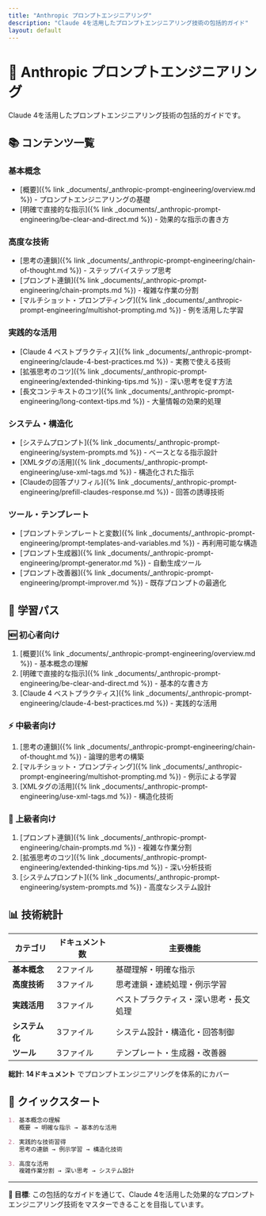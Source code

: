 ```yaml
---
title: "Anthropic プロンプトエンジニアリング"
description: "Claude 4を活用したプロンプトエンジニアリング技術の包括的ガイド"
layout: default
---
```


# 🤖 Anthropic プロンプトエンジニアリング

Claude 4を活用したプロンプトエンジニアリング技術の包括的ガイドです。

## 📚 コンテンツ一覧

### 基本概念
- [概要]({% link _documents/_anthropic-prompt-engineering/overview.md %}) - プロンプトエンジニアリングの基礎
- [明確で直接的な指示]({% link _documents/_anthropic-prompt-engineering/be-clear-and-direct.md %}) - 効果的な指示の書き方

### 高度な技術
- [思考の連鎖]({% link _documents/_anthropic-prompt-engineering/chain-of-thought.md %}) - ステップバイステップ思考
- [プロンプト連鎖]({% link _documents/_anthropic-prompt-engineering/chain-prompts.md %}) - 複雑な作業の分割
- [マルチショット・プロンプティング]({% link _documents/_anthropic-prompt-engineering/multishot-prompting.md %}) - 例を活用した学習

### 実践的な活用
- [Claude 4 ベストプラクティス]({% link _documents/_anthropic-prompt-engineering/claude-4-best-practices.md %}) - 実務で使える技術
- [拡張思考のコツ]({% link _documents/_anthropic-prompt-engineering/extended-thinking-tips.md %}) - 深い思考を促す方法
- [長文コンテキストのコツ]({% link _documents/_anthropic-prompt-engineering/long-context-tips.md %}) - 大量情報の効果的処理

### システム・構造化
- [システムプロンプト]({% link _documents/_anthropic-prompt-engineering/system-prompts.md %}) - ベースとなる指示設計
- [XMLタグの活用]({% link _documents/_anthropic-prompt-engineering/use-xml-tags.md %}) - 構造化された指示
- [Claudeの回答プリフィル]({% link _documents/_anthropic-prompt-engineering/prefill-claudes-response.md %}) - 回答の誘導技術

### ツール・テンプレート
- [プロンプトテンプレートと変数]({% link _documents/_anthropic-prompt-engineering/prompt-templates-and-variables.md %}) - 再利用可能な構造
- [プロンプト生成器]({% link _documents/_anthropic-prompt-engineering/prompt-generator.md %}) - 自動生成ツール
- [プロンプト改善器]({% link _documents/_anthropic-prompt-engineering/prompt-improver.md %}) - 既存プロンプトの最適化

## 🎯 学習パス

### 🆕 初心者向け
1. [概要]({% link _documents/_anthropic-prompt-engineering/overview.md %}) - 基本概念の理解
2. [明確で直接的な指示]({% link _documents/_anthropic-prompt-engineering/be-clear-and-direct.md %}) - 基本的な書き方
3. [Claude 4 ベストプラクティス]({% link _documents/_anthropic-prompt-engineering/claude-4-best-practices.md %}) - 実践的な活用

### ⚡ 中級者向け
1. [思考の連鎖]({% link _documents/_anthropic-prompt-engineering/chain-of-thought.md %}) - 論理的思考の構築
2. [マルチショット・プロンプティング]({% link _documents/_anthropic-prompt-engineering/multishot-prompting.md %}) - 例示による学習
3. [XMLタグの活用]({% link _documents/_anthropic-prompt-engineering/use-xml-tags.md %}) - 構造化技術

### 🔧 上級者向け
1. [プロンプト連鎖]({% link _documents/_anthropic-prompt-engineering/chain-prompts.md %}) - 複雑な作業分割
2. [拡張思考のコツ]({% link _documents/_anthropic-prompt-engineering/extended-thinking-tips.md %}) - 深い分析技術
3. [システムプロンプト]({% link _documents/_anthropic-prompt-engineering/system-prompts.md %}) - 高度なシステム設計

## 📊 技術統計

| カテゴリ       | ドキュメント数 | 主要機能                               |
| -------------- | -------------- | -------------------------------------- |
| **基本概念**   | 2ファイル      | 基礎理解・明確な指示                   |
| **高度技術**   | 3ファイル      | 思考連鎖・連続処理・例示学習           |
| **実践活用**   | 3ファイル      | ベストプラクティス・深い思考・長文処理 |
| **システム化** | 3ファイル      | システム設計・構造化・回答制御         |
| **ツール**     | 3ファイル      | テンプレート・生成器・改善器           |

**総計**: **14ドキュメント** でプロンプトエンジニアリングを体系的にカバー

## 🚀 クイックスタート

```markdown
1. 基本概念の理解
   概要 → 明確な指示 → 基本的な活用

2. 実践的な技術習得
   思考の連鎖 → 例示学習 → 構造化技術

3. 高度な活用
   複雑作業分割 → 深い思考 → システム設計
```

---

**🎯 目標**: この包括的なガイドを通じて、Claude 4を活用した効果的なプロンプトエンジニアリング技術をマスターできることを目指しています。

